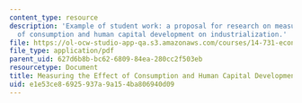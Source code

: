 ```yaml
---
content_type: resource
description: 'Example of student work: a proposal for research on measuring the effect
  of consumption and human capital development on industrialization.'
file: https://ol-ocw-studio-app-qa.s3.amazonaws.com/courses/14-731-economic-history-spring-2009/e1e53ce86925937a9a154ba806940d09_MIT14_731s09_sw01.pdf
file_type: application/pdf
parent_uid: 627d6b8b-bc62-6809-84ea-280cc2f503eb
resourcetype: Document
title: Measuring the Effect of Consumption and Human Capital Development on Industrialization
uid: e1e53ce8-6925-937a-9a15-4ba806940d09
---
```

